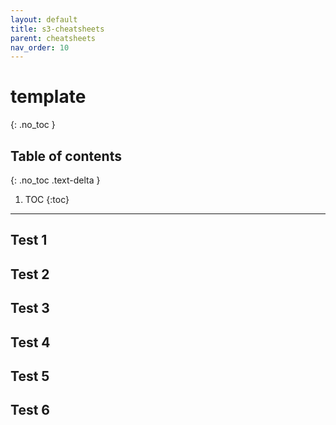 ```yaml
---
layout: default
title: s3-cheatsheets
parent: cheatsheets
nav_order: 10
---
```

# template
{: .no_toc }

## Table of contents
{: .no_toc .text-delta }

1. TOC
{:toc}

---

## Test 1
## Test 2
## Test 3
## Test 4
## Test 5
## Test 6
